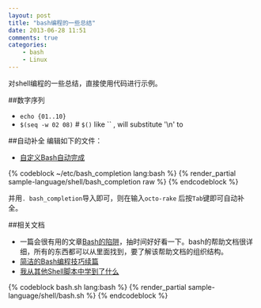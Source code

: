 ```yaml
---
layout: post
title: "bash编程的一些总结"
date: 2013-06-28 11:51
comments: true
categories: 
    - bash
    - Linux
---
```

对shell编程的一些总结，直接使用代码进行示例。

<!--more-->

##数字序列
- `echo {01..10}`
- `$(seq -w 02 08)` # `$()` like \`\` , will substitute '\n' to <space>

##自动补全
编辑如下的文件：

- [自定义Bash自动完成](http://marlonyao.iteye.com/blog/695225)

{% codeblock ~/etc/bash_completion lang:bash %}
    {% render_partial sample-language/shell/bash_completion raw %}
{% endcodeblock %}

并用`. bash_completion`导入即可，则在输入`octo-rake` 后按`Tab`键即可自动补全。

##相关文档
* 一篇会很有用的文章[Bash的陷阱](http://tech.idv2.com/2008/01/09/bash-pitfalls/)，抽时间好好看一下。bash的帮助文档很详细，所有的东西都可以从里面找到，要了解该帮助文档的组织结构。
* [简洁的Bash编程技巧续篇](http://kodango.com/simple-bash-programming-skills-2)
* [我从其他Shell脚本中学到了什么](http://www.csdn.net/article/2013-08-15/2816581-What-I-learned-from-other-s-shell-scripts)

{% codeblock bash.sh lang:bash %}
	{% render_partial sample-language/shell/bash.sh %}
{% endcodeblock %}
